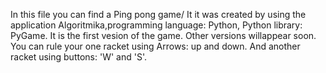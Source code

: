 In this file you can find a Ping pong game/ It it was created by using the application Algoritmika,programming language: Python, Python library: PyGame. It is  the first vesion of the game.  Other versions willappear soon. You can rule your one racket using Arrows: up and down. And another racket using buttons: 'W' and 'S'.
